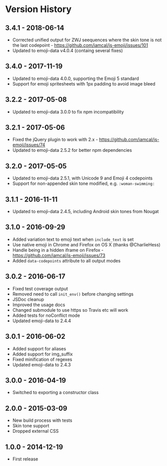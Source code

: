 # Version History

## 3.4.1 - 2018-06-14

* Corrected unified output for ZWJ seequences where the skin tone is not the last codepoint - https://github.com/iamcal/js-emoji/issues/101
* Updated to emoji-data v4.0.4 (containg several fixes)


## 3.4.0 - 2017-11-19

* Updated to emoji-data 4.0.0, supporting the Emoji 5 standard
* Support for emoji spritesheets with 1px padding to avoid image bleed


## 3.2.2 - 2017-05-08

* Updated to emoji-data 3.0.0 to fix npm incompatibility


## 3.2.1 - 2017-05-06

* Fixed the jQuery plugin to work with 2.x - https://github.com/iamcal/js-emoji/issues/74
* Updated to emoji-data 2.5.2 for better npm dependencies


## 3.2.0 - 2017-05-05

* Updated to emoji-data 2.5.1, with Unicode 9 and Emoji 4 codepoints
* Support for non-appended skin tone modified, e.g. `:woman-swimming:`


## 3.1.1 - 2016-11-11

* Updated to emoji-data 2.4.5, including Android skin tones from Nougat


## 3.1.0 - 2016-09-29

* Added variation text to emoji text when `include_text` is set
* Use native emoji in Chrome and Firefox on OS X (thanks @CharlieHess)
* Handle being in a hidden iframe on Firefox - https://github.com/iamcal/js-emoji/issues/73
* Added `data-codepoints` attribute to all output modes


## 3.0.2 - 2016-06-17

* Fixed test coverage output
* Removed need to call `init_env()` before changing settings
* JSDoc cleanup
* Improved the usage docs
* Changed submodule to use https so Travis etc will work
* Added tests for noConflict mode
* Updated emoji-data to 2.4.4


## 3.0.1 - 2016-06-02

* Added support for aliases
* Added support for img_suffix
* Fixed minification of regexes
* Updated emoji-data to 2.4.3


## 3.0.0 - 2016-04-19

* Switched to exporting a constructor class


## 2.0.0 - 2015-03-09

* New build process with tests
* Skin tone support
* Dropped external CSS


## 1.0.0 - 2014-12-19

* First release

